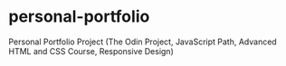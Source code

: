 # personal-portfolio
Personal Portfolio Project (The Odin Project, JavaScript Path, Advanced HTML and CSS Course, Responsive Design)
